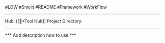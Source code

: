 #LDW #Smolit #README #Framework #WorkFlow 
________________________________________________________________________
Hub: [[🎯+Tool Hub]]
Project Directory:
________________________________________________________________________ 

*** Add description how to use ***